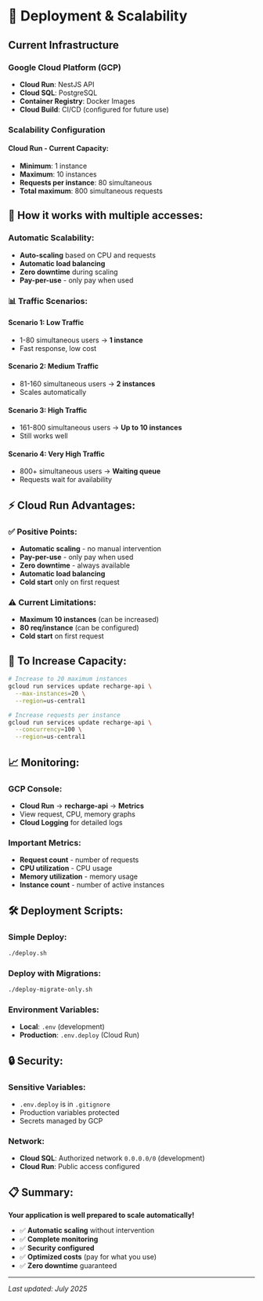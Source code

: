 # 🚀 Deployment & Scalability

## **Current Infrastructure**

### **Google Cloud Platform (GCP)**
- **Cloud Run**: NestJS API
- **Cloud SQL**: PostgreSQL
- **Container Registry**: Docker Images
- **Cloud Build**: CI/CD (configured for future use)

### **Scalability Configuration**

#### **Cloud Run - Current Capacity:**
- **Minimum**: 1 instance
- **Maximum**: 10 instances
- **Requests per instance**: 80 simultaneous
- **Total maximum**: 800 simultaneous requests

## **🔄 How it works with multiple accesses:**

### **Automatic Scalability:**
- **Auto-scaling** based on CPU and requests
- **Automatic load balancing**
- **Zero downtime** during scaling
- **Pay-per-use** - only pay when used

### **📊 Traffic Scenarios:**

#### **Scenario 1: Low Traffic**
- 1-80 simultaneous users → **1 instance**
- Fast response, low cost

#### **Scenario 2: Medium Traffic**
- 81-160 simultaneous users → **2 instances**
- Scales automatically

#### **Scenario 3: High Traffic**
- 161-800 simultaneous users → **Up to 10 instances**
- Still works well

#### **Scenario 4: Very High Traffic**
- 800+ simultaneous users → **Waiting queue**
- Requests wait for availability

## **⚡ Cloud Run Advantages:**

### **✅ Positive Points:**
- **Automatic scaling** - no manual intervention
- **Pay-per-use** - only pay when used
- **Zero downtime** - always available
- **Automatic load balancing**
- **Cold start** only on first request

### **⚠️ Current Limitations:**
- **Maximum 10 instances** (can be increased)
- **80 req/instance** (can be configured)
- **Cold start** on first request

## **🔧 To Increase Capacity:**

```bash
# Increase to 20 maximum instances
gcloud run services update recharge-api \
  --max-instances=20 \
  --region=us-central1

# Increase requests per instance
gcloud run services update recharge-api \
  --concurrency=100 \
  --region=us-central1
```

## **📈 Monitoring:**

### **GCP Console:**
- **Cloud Run** → **recharge-api** → **Metrics**
- View request, CPU, memory graphs
- **Cloud Logging** for detailed logs

### **Important Metrics:**
- **Request count** - number of requests
- **CPU utilization** - CPU usage
- **Memory utilization** - memory usage
- **Instance count** - number of active instances

## **🛠️ Deployment Scripts:**

### **Simple Deploy:**
```bash
./deploy.sh
```

### **Deploy with Migrations:**
```bash
./deploy-migrate-only.sh
```

### **Environment Variables:**
- **Local**: `.env` (development)
- **Production**: `.env.deploy` (Cloud Run)

## **🔒 Security:**

### **Sensitive Variables:**
- `.env.deploy` is in `.gitignore`
- Production variables protected
- Secrets managed by GCP

### **Network:**
- **Cloud SQL**: Authorized network `0.0.0.0/0` (development)
- **Cloud Run**: Public access configured

## **📋 Summary:**

**Your application is well prepared to scale automatically!**

- ✅ **Automatic scaling** without intervention
- ✅ **Complete monitoring**
- ✅ **Security configured**
- ✅ **Optimized costs** (pay for what you use)
- ✅ **Zero downtime** guaranteed

---

*Last updated: July 2025*
